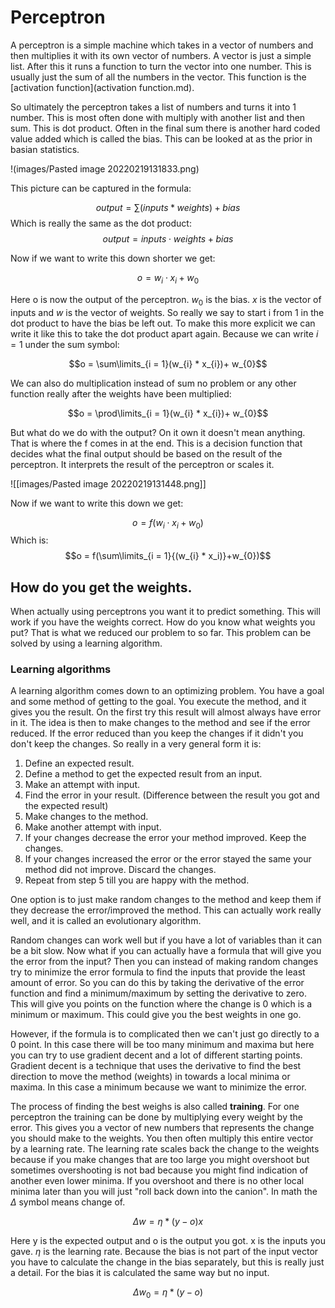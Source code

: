 # Perceptron

A perceptron is a simple machine which takes in a vector of numbers and then multiplies it with its own vector of numbers. A vector is just a simple list. After this it runs a function to turn the vector into one number. This is usually just the sum of all the numbers in the vector. This function is the [activation function](activation function.md).

So ultimately the perceptron takes a list of numbers and turns it into 1 number. This is most often done with multiply with another list and then sum. This is dot product. Often in the final sum there is another hard coded value added which is called the bias. This can be looked at as the prior in basian statistics. 

!(images/Pasted image 20220219131833.png)

This picture can be captured in the formula:



$$output = \sum\limits({inputs * weights}) + bias$$
Which is really the same as the dot product:
$$output = inputs \cdot weights + bias$$

Now if we want to write this down shorter we get:

$$o = w_{i}\cdot x_i+w_{0}$$

Here o is now the output of the perceptron. $w_0$ is the bias. $x$ is the vector of inputs and $w$ is the vector of weights. So really we say to start i from 1 in the dot product to have the bias be left out. To make this more explicit we can write it like this to take the dot product apart again. Because we can write $i = 1$ under the sum symbol:

$$o = \sum\limits_{i = 1}(w_{i} * x_{i})+ w_{0}$$

We can also do multiplication instead of sum no problem or any other function really after the weights have been multiplied:

$$o = \prod\limits_{i = 1}(w_{i} * x_{i})+ w_{0}$$


But what do we do with the output? On it own it doesn't mean anything. That is where the f comes in at the end. This is a decision function that decides what the final output should be based on the result of the perceptron. It interprets the result of the perceptron or scales it. 

![[images/Pasted image 20220219131448.png]]

Now if we want to write this down we get:

$$o = f(w_{i}\cdot x_i+w_{0})$$
Which is:
$$o = f(\sum\limits_{i = 1}{(w_{i} * x_i)}+w_{0})$$

## How do you get the weights. 
When actually using perceptrons you want it to predict something. This will work if you have the weights correct. How do you know what weights you put? That is what we reduced our problem to so far. This problem can be solved by using a learning algorithm. 

### Learning algorithms 
A learning algorithm comes down to an optimizing problem. You have a goal and some method of getting to the goal. You execute the method, and it gives you the result. On the first try this result will almost always have error in it. The idea is then to make changes to the method and see if the error reduced. If the error reduced than you keep the changes if it didn't you don't keep the changes. So really in a very general form it is:

1. Define an expected result.
2. Define a method to get the expected result from an input.
3. Make an attempt with input.
4. Find the error in your result. (Difference between the result you got and the expected result) 
5. Make changes to the method.
6. Make another attempt with input. 
7. If your changes decrease the error your method improved. Keep the changes.
8. If your changes increased the error or the error stayed the same your method did not improve. Discard the changes.
9. Repeat from step 5 till you are happy with the method. 

One option is to just make random changes to the method and keep them if they decrease the error/improved the method. This can actually work really well, and it is called an evolutionary algorithm. 

Random changes can work well but if you have a lot of variables than it can be a bit slow. Now what if you can actually have a formula that will give you the error from the input? Then you can instead of making random changes try to minimize the error formula to find the inputs that provide the least amount of error. So you can do this by taking the derivative of the error function and find a minimum/maximum by setting the derivative to zero. This will give you points on the function where the change is 0 which is a minimum or maximum. This could give you the best weights in one go.

However, if the formula is to complicated then we can't just go directly to a 0 point. In this case there will be too many minimum and maxima but here you can try to use gradient decent and a lot of different starting points. Gradient decent is a technique that uses the derivative to find the best direction to move the method (weights) in towards a local minima or maxima. In this case a minimum because we want to minimize the error. 

The process of finding the best weighs is also called **training**. For one perceptron the training can be done by multiplying every weight by the error. This gives you a vector of new numbers that represents the change you should make to the weights. You then often multiply this entire vector by a learning rate. The learning rate scales back the change to the weights because if you make changes that are too large you might overshoot but sometimes overshooting is not bad because you might find indication of another even lower minima. If you overshoot and there is no other local minima later than you will just "roll back down into the canion". In math the $\Delta$ symbol means change of.

$$\Delta w = \eta * (y-o)x$$

Here y is the expected output and o is the output you got. x is the inputs you gave. $\eta$ is the learning rate. Because the bias is not part of the input vector you have to calculate the change in the bias separately, but this is really just a detail. For the bias it is calculated the same way but no input.  

$$\Delta w_0 = \eta * (y-o)$$




